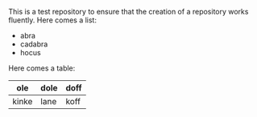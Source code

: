 This is a test repository to ensure that the creation of a repository works
fluently. Here comes a list:

- abra
- cadabra
- hocus

Here comes a table:

|ole |dole|doff|
|-----|----|----|
|kinke|lane|koff|